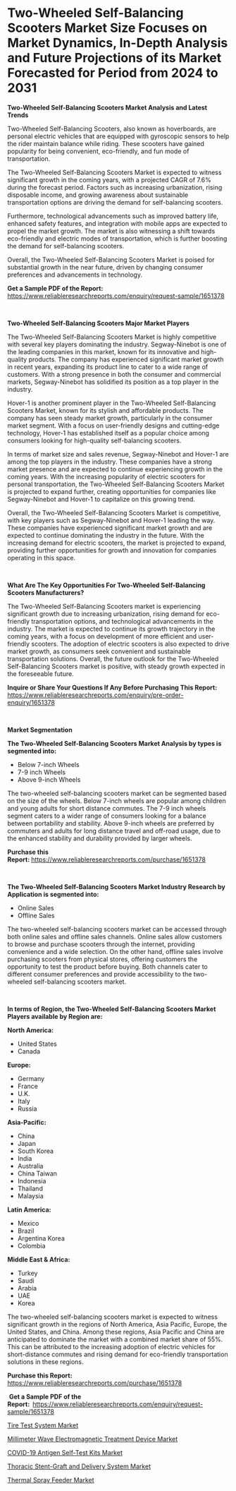 <p><h1>Two-Wheeled Self-Balancing Scooters Market Size Focuses on Market Dynamics, In-Depth Analysis and Future Projections of its Market Forecasted for Period from 2024 to 2031</h1></p><p><strong>Two-Wheeled Self-Balancing Scooters Market Analysis and Latest Trends</strong></p>
<p><p>Two-Wheeled Self-Balancing Scooters, also known as hoverboards, are personal electric vehicles that are equipped with gyroscopic sensors to help the rider maintain balance while riding. These scooters have gained popularity for being convenient, eco-friendly, and fun mode of transportation.</p><p>The Two-Wheeled Self-Balancing Scooters Market is expected to witness significant growth in the coming years, with a projected CAGR of 7.6% during the forecast period. Factors such as increasing urbanization, rising disposable income, and growing awareness about sustainable transportation options are driving the demand for self-balancing scooters.</p><p>Furthermore, technological advancements such as improved battery life, enhanced safety features, and integration with mobile apps are expected to propel the market growth. The market is also witnessing a shift towards eco-friendly and electric modes of transportation, which is further boosting the demand for self-balancing scooters.</p><p>Overall, the Two-Wheeled Self-Balancing Scooters Market is poised for substantial growth in the near future, driven by changing consumer preferences and advancements in technology.</p></p>
<p><strong>Get a Sample PDF of the Report:&nbsp;</strong> <a href="https://www.reliableresearchreports.com/enquiry/request-sample/1651378">https://www.reliableresearchreports.com/enquiry/request-sample/1651378</a></p>
<p>&nbsp;</p>
<p><strong>Two-Wheeled Self-Balancing Scooters Major Market Players</strong></p>
<p><p>The Two-Wheeled Self-Balancing Scooters Market is highly competitive with several key players dominating the industry. Segway-Ninebot is one of the leading companies in this market, known for its innovative and high-quality products. The company has experienced significant market growth in recent years, expanding its product line to cater to a wide range of customers. With a strong presence in both the consumer and commercial markets, Segway-Ninebot has solidified its position as a top player in the industry.</p><p>Hover-1 is another prominent player in the Two-Wheeled Self-Balancing Scooters Market, known for its stylish and affordable products. The company has seen steady market growth, particularly in the consumer market segment. With a focus on user-friendly designs and cutting-edge technology, Hover-1 has established itself as a popular choice among consumers looking for high-quality self-balancing scooters.</p><p>In terms of market size and sales revenue, Segway-Ninebot and Hover-1 are among the top players in the industry. These companies have a strong market presence and are expected to continue experiencing growth in the coming years. With the increasing popularity of electric scooters for personal transportation, the Two-Wheeled Self-Balancing Scooters Market is projected to expand further, creating opportunities for companies like Segway-Ninebot and Hover-1 to capitalize on this growing trend.</p><p>Overall, the Two-Wheeled Self-Balancing Scooters Market is competitive, with key players such as Segway-Ninebot and Hover-1 leading the way. These companies have experienced significant market growth and are expected to continue dominating the industry in the future. With the increasing demand for electric scooters, the market is projected to expand, providing further opportunities for growth and innovation for companies operating in this space.</p></p>
<p>&nbsp;</p>
<p><strong>What Are The Key Opportunities For Two-Wheeled Self-Balancing Scooters Manufacturers?</strong></p>
<p><p>The Two-Wheeled Self-Balancing Scooters market is experiencing significant growth due to increasing urbanization, rising demand for eco-friendly transportation options, and technological advancements in the industry. The market is expected to continue its growth trajectory in the coming years, with a focus on development of more efficient and user-friendly scooters. The adoption of electric scooters is also expected to drive market growth, as consumers seek convenient and sustainable transportation solutions. Overall, the future outlook for the Two-Wheeled Self-Balancing Scooters market is positive, with steady growth expected in the foreseeable future.</p></p>
<p><strong>Inquire or Share Your Questions If Any Before Purchasing This Report:</strong> <a href="https://www.reliableresearchreports.com/enquiry/pre-order-enquiry/1651378">https://www.reliableresearchreports.com/enquiry/pre-order-enquiry/1651378</a></p>
<p>&nbsp;</p>
<p><strong>Market Segmentation</strong></p>
<p><strong>The Two-Wheeled Self-Balancing Scooters Market Analysis by types is segmented into:</strong></p>
<p><ul><li>Below 7-inch Wheels</li><li>7-9 inch Wheels</li><li>Above 9-inch Wheels</li></ul></p>
<p><p>The two-wheeled self-balancing scooters market can be segmented based on the size of the wheels. Below 7-inch wheels are popular among children and young adults for short distance commutes. The 7-9 inch wheels segment caters to a wider range of consumers looking for a balance between portability and stability. Above 9-inch wheels are preferred by commuters and adults for long distance travel and off-road usage, due to the enhanced stability and durability provided by larger wheels.</p></p>
<p><strong>Purchase this Report:&nbsp;</strong><a href="https://www.reliableresearchreports.com/purchase/1651378">https://www.reliableresearchreports.com/purchase/1651378</a></p>
<p>&nbsp;</p>
<p><strong>The Two-Wheeled Self-Balancing Scooters Market Industry Research by Application is segmented into:</strong></p>
<p><ul><li>Online Sales</li><li>Offline Sales</li></ul></p>
<p><p>The two-wheeled self-balancing scooters market can be accessed through both online sales and offline sales channels. Online sales allow customers to browse and purchase scooters through the internet, providing convenience and a wide selection. On the other hand, offline sales involve purchasing scooters from physical stores, offering customers the opportunity to test the product before buying. Both channels cater to different consumer preferences and provide accessibility to the two-wheeled self-balancing scooters market.</p></p>
<p>&nbsp;</p>
<p><strong>In terms of Region, the Two-Wheeled Self-Balancing Scooters Market Players available by Region are:</strong></p>
<p>
    <p> <strong> North America: </strong>
        <ul>
            <li>United States</li>
            <li>Canada</li>
        </ul>
        </p> 
    <p> <strong> Europe: </strong>
        <ul>
            <li>Germany</li>
            <li>France</li>
            <li>U.K.</li>
            <li>Italy</li>
            <li>Russia</li>
        </ul>
        </p> 
    <p> <strong> Asia-Pacific: </strong>
        <ul>
            <li>China</li>
            <li>Japan</li>
            <li>South Korea</li>
            <li>India</li>
            <li>Australia</li>
            <li>China Taiwan</li>
            <li>Indonesia</li>
            <li>Thailand</li>
            <li>Malaysia</li>
        </ul>
        </p> 
    <p> <strong> Latin America: </strong>
        <ul>
            <li>Mexico</li>
            <li>Brazil</li>
            <li>Argentina Korea</li>
            <li>Colombia</li>
        </ul>
        </p> 
    <p> <strong> Middle East & Africa: </strong>
        <ul>
            <li>Turkey</li>
            <li>Saudi</li>
            <li>Arabia</li>
            <li>UAE</li>
            <li>Korea</li>
        </ul>
    </p>
    </p>
<p><p>The two-wheeled self-balancing scooters market is expected to witness significant growth in the regions of North America, Asia Pacific, Europe, the United States, and China. Among these regions, Asia Pacific and China are anticipated to dominate the market with a combined market share of 55%. This can be attributed to the increasing adoption of electric vehicles for short-distance commutes and rising demand for eco-friendly transportation solutions in these regions.</p></p>
<p><strong>Purchase this Report: </strong><a href="https://www.reliableresearchreports.com/purchase/1651378">https://www.reliableresearchreports.com/purchase/1651378</a></p>
<p>&nbsp;<strong>Get a Sample PDF of the Report:&nbsp;&nbsp;</strong><a href="https://www.reliableresearchreports.com/enquiry/request-sample/1651378">https://www.reliableresearchreports.com/enquiry/request-sample/1651378</a></p>
<p><strong></strong></p>
<p><p><a href="https://github.com/Paul14Anderson63/Market-Research-Report-List-2/blob/main/tire-test-system-market.md">Tire Test System Market</a></p><p><a href="https://medium.com/@juanitalang2023/millimeter-wave-electromagnetic-treatment-device-market-analysis-its-cagr-market-segmentation-and-9e9b065771db">Millimeter Wave Electromagnetic Treatment Device Market</a></p><p><a href="https://medium.com/@juanitalang2023/covid-19-antigen-self-test-kits-market-the-key-to-successful-business-strategy-forecast-till-2031-569c7d2b96b9">COVID-19 Antigen Self-Test Kits Market</a></p><p><a href="https://medium.com/@juanitalang2023/thoracic-stent-graft-and-delivery-system-market-size-and-market-trends-complete-industry-overview-4129fac0a609">Thoracic Stent-Graft and Delivery System Market</a></p><p><a href="https://github.com/mabutironaldo/Market-Research-Report-List-3/blob/main/thermal-spray-feeder-market.md">Thermal Spray Feeder Market</a></p></p>